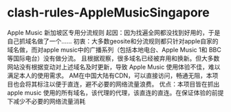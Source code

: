 # clash-rules-AppleMusicSingapore
Apple Music 新加坡区专用分流规则
起因：因为找遍全网都没找到好用的，于是自己抓域名做了一个......
初衷：大多数geosite和分流规则都只针对apple自家的域名做，而对apple music中的广播系列（包括本地电台、Apple Music 1和 BBC 等国际电台）没有做分流。
且根据观察，很多域名已经被弃用和换新。但大多数网站没有根据变动对上述域名及时更新，导致 Apple Music 使用体验不佳，难以满足本人的使用需求。
AM在中国大陆有CDN，可以直接访问，畅通无阻，本项目也会将其标注以便于直连，避不必要的网络流量浪费。
优点：本项目皆在抓出 apple music 使用的所有域名，该代理的代理，该直连的直连。在保证体验的前提下减少不必要的网络流量消耗

